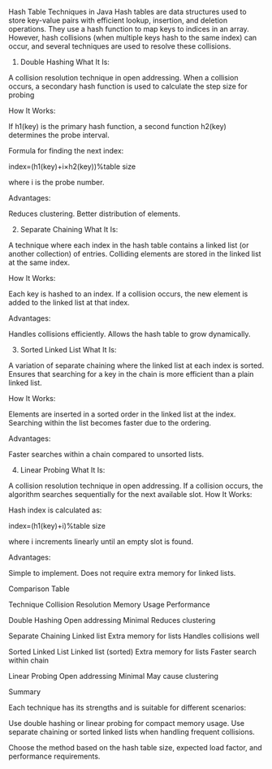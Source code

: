 Hash Table Techniques in Java
Hash tables are data structures used to store key-value pairs with efficient lookup, insertion, and deletion operations. They use a hash function to map keys to indices in an array. However, hash collisions (when multiple keys hash to the same index) can occur, and several techniques are used to resolve these collisions.

1. Double Hashing
What It Is:

A collision resolution technique in open addressing.
When a collision occurs, a secondary hash function is used to calculate the step size for probing

How It Works:

If h1(key) is the primary hash function, a second function h2(key) determines the probe interval.

Formula for finding the next index:

index=(h1(key)+i×h2(key))%table size

where i is the probe number.

Advantages:

Reduces clustering.
Better distribution of elements.

2. Separate Chaining
What It Is:

A technique where each index in the hash table contains a linked list (or another collection) of entries.
Colliding elements are stored in the linked list at the same index.

How It Works:

Each key is hashed to an index.
If a collision occurs, the new element is added to the linked list at that index.

Advantages:

Handles collisions efficiently.
Allows the hash table to grow dynamically.

3. Sorted Linked List
What It Is:

A variation of separate chaining where the linked list at each index is sorted.
Ensures that searching for a key in the chain is more efficient than a plain linked list.

How It Works:

Elements are inserted in a sorted order in the linked list at the index.
Searching within the list becomes faster due to the ordering.

Advantages:

Faster searches within a chain compared to unsorted lists.

4. Linear Probing What It Is:

A collision resolution technique in open addressing.
If a collision occurs, the algorithm searches sequentially for the next available slot.
How It Works:

Hash index is calculated as:

index=(h1(key)+i)%table size

where i increments linearly until an empty slot is found.

Advantages:

Simple to implement.
Does not require extra memory for linked lists.

Comparison Table

Technique	Collision Resolution	Memory Usage	Performance

Double Hashing	Open addressing	Minimal	Reduces clustering

Separate Chaining	Linked list	Extra memory for lists	Handles collisions well

Sorted Linked List	Linked list (sorted)	Extra memory for lists	Faster search within chain

Linear Probing	Open addressing	Minimal	May cause clustering

Summary

Each technique has its strengths and is suitable for different scenarios:

Use double hashing or linear probing for compact memory usage.
Use separate chaining or sorted linked lists when handling frequent collisions.

Choose the method based on the hash table size, expected load factor, and performance requirements.
